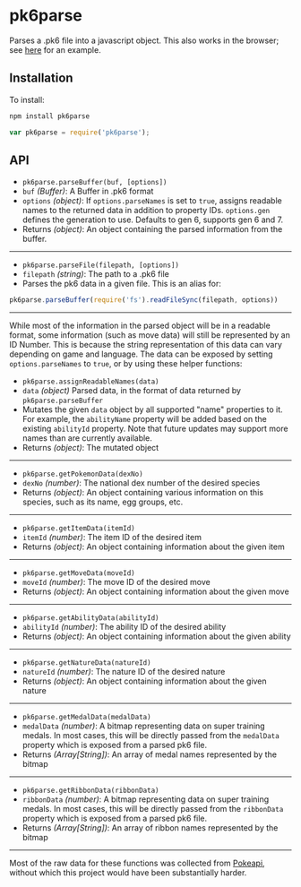 # pk6parse

Parses a .pk6 file into a javascript object. This also works in the browser; see [here](https://porygonco.github.io/pk6parse/) for an example.

## Installation

To install:

```bash
npm install pk6parse
```
```js
var pk6parse = require('pk6parse');
```
## API

* `pk6parse.parseBuffer(buf, [options])`
* `buf` *(Buffer)*: A Buffer in .pk6 format
* `options` *(object)*: If `options.parseNames` is set to `true`, assigns readable names to the returned data in addition to property IDs. `options.gen` defines the generation to use. Defaults to gen 6, supports gen 6 and 7.
* Returns *(object)*: An object containing the parsed information from the buffer.

---

* `pk6parse.parseFile(filepath, [options])`
* `filepath` *(string)*: The path to a .pk6 file
* Parses the pk6 data in a given file. This is an alias for:

```js
pk6parse.parseBuffer(require('fs').readFileSync(filepath, options))
```
---
While most of the information in the parsed object will be in a readable format, some information (such as move data) will still be represented by an ID Number. This is because the string representation of this data can vary depending on game and language. The data can be exposed by setting `options.parseNames` to `true`, or by using these helper functions:

* `pk6parse.assignReadableNames(data)`
* `data` *(object)* Parsed data, in the format of data returned by `pk6parse.parseBuffer`
* Mutates the given `data` object by all supported "name" properties to it. For example, the `abilityName` property will be added based on the existing `abilityId` property. Note that future updates may support more names than are currently available.
* Returns *(object)*: The mutated object

---

* `pk6parse.getPokemonData(dexNo)`
* `dexNo` *(number)*: The national dex number of the desired species
* Returns *(object)*: An object containing various information on this species, such as its name, egg groups, etc.

---

* `pk6parse.getItemData(itemId)`
* `itemId` *(number)*: The item ID of the desired item
* Returns *(object)*: An object containing information about the given item

---

* `pk6parse.getMoveData(moveId)`
* `moveId` *(number)*: The move ID of the desired move
* Returns *(object)*: An object containing information about the given move

---

* `pk6parse.getAbilityData(abilityId)`
* `abilityId` *(number)*: The ability ID of the desired ability
* Returns *(object)*: An object containing information about the given ability

---

* `pk6parse.getNatureData(natureId)`
* `natureId` *(number)*: The nature ID of the desired nature
* Returns *(object)*: An object containing information about the given nature

---

* `pk6parse.getMedalData(medalData)`
* `medalData` *(number)*: A bitmap representing data on super training medals. In most cases, this will be directly passed from the `medalData` property which is exposed from a parsed pk6 file.
* Returns *(Array[String])*: An array of medal names represented by the bitmap

---

* `pk6parse.getRibbonData(ribbonData)`
* `ribbonData` *(number)*: A bitmap representing data on super training medals. In most cases, this will be directly passed from the `ribbonData` property which is exposed from a parsed pk6 file.
* Returns *(Array[String])*: An array of ribbon names represented by the bitmap

---

Most of the raw data for these functions was collected from [Pokeapi](http://pokeapi.co/), without which this project would have been substantially harder.
